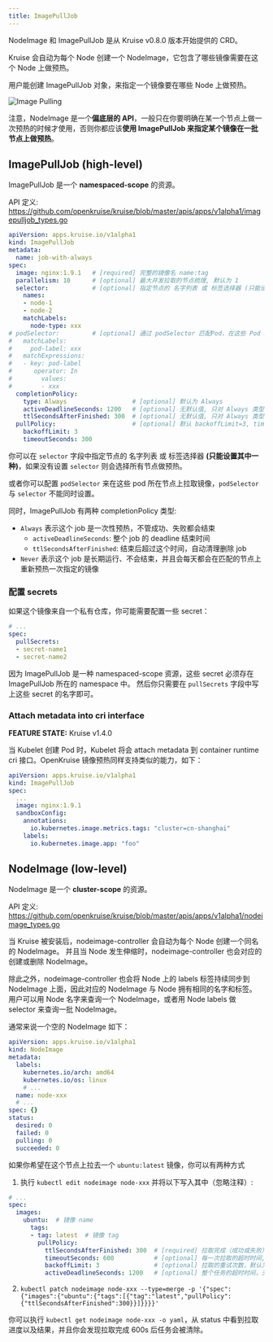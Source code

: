 ```yaml
---
title: ImagePullJob
---
```


NodeImage 和 ImagePullJob 是从 Kruise v0.8.0 版本开始提供的 CRD。

Kruise 会自动为每个 Node 创建一个 NodeImage，它包含了哪些镜像需要在这个 Node 上做预热。

用户能创建 ImagePullJob 对象，来指定一个镜像要在哪些 Node 上做预热。

![Image Pulling](/img/docs/user-manuals/imagepulling.png)

注意，NodeImage 是一个**偏底层的 API**，一般只在你要明确在某一个节点上做一次预热的时候才使用，否则你都应该**使用 ImagePullJob 来指定某个镜像在一批节点上做预热**。

## ImagePullJob (high-level)

ImagePullJob 是一个 **namespaced-scope** 的资源。

API 定义: https://github.com/openkruise/kruise/blob/master/apis/apps/v1alpha1/imagepulljob_types.go

```yaml
apiVersion: apps.kruise.io/v1alpha1
kind: ImagePullJob
metadata:
  name: job-with-always
spec:
  image: nginx:1.9.1   # [required] 完整的镜像名 name:tag
  parallelism: 10      # [optional] 最大并发拉取的节点梳理, 默认为 1
  selector:            # [optional] 指定节点的 名字列表 或 标签选择器 (只能设置其中一种)
    names:
    - node-1
    - node-2
    matchLabels:
      node-type: xxx
# podSelector:         # [optional] 通过 podSelector 匹配Pod，在这些 Pod 所在节点上拉取镜像, 与 selector 不能同时设置.
#   matchLabels:
#     pod-label: xxx
#   matchExpressions:
#   - key: pod-label
#      operator: In
#        values:
#        - xxx
  completionPolicy:
    type: Always                  # [optional] 默认为 Always
    activeDeadlineSeconds: 1200   # [optional] 无默认值, 只对 Always 类型生效
    ttlSecondsAfterFinished: 300  # [optional] 无默认值, 只对 Always 类型生效
  pullPolicy:                     # [optional] 默认 backoffLimit=3, timeoutSeconds=600
    backoffLimit: 3
    timeoutSeconds: 300
```

你可以在 `selector` 字段中指定节点的 名字列表 或 标签选择器 **(只能设置其中一种)**，如果没有设置 `selector` 则会选择所有节点做预热。

或者你可以配置 `podSelector` 来在这些 pod 所在节点上拉取镜像，`podSelector` 与 `selector` 不能同时设置。

同时，ImagePullJob 有两种 completionPolicy 类型:

- `Always` 表示这个 job 是一次性预热，不管成功、失败都会结束
    - `activeDeadlineSeconds`: 整个 job 的 deadline 结束时间
    - `ttlSecondsAfterFinished`: 结束后超过这个时间，自动清理删除 job
- `Never` 表示这个 job 是长期运行、不会结束，并且会每天都会在匹配的节点上重新预热一次指定的镜像

### 配置 secrets

如果这个镜像来自一个私有仓库，你可能需要配置一些 secret：

```yaml
# ...
spec:
  pullSecrets:
  - secret-name1
  - secret-name2
```

因为 ImagePullJob 是一种 namespaced-scope 资源，这些 secret 必须存在 ImagePullJob 所在的 namespace 中。
然后你只需要在 `pullSecrets` 字段中写上这些 secret 的名字即可。

### Attach metadata into cri interface

**FEATURE STATE:** Kruise v1.4.0

当 Kubelet 创建 Pod 时，Kubelet 将会 attach metadata 到 container runtime cri 接口。OpenKruise 镜像预热同样支持类似的能力，如下：

```yaml
apiVersion: apps.kruise.io/v1alpha1
kind: ImagePullJob
spec:
  ...
  image: nginx:1.9.1
  sandboxConfig:
    annotations:
      io.kubernetes.image.metrics.tags: "cluster=cn-shanghai"
    labels:
      io.kubernetes.image.app: "foo"
```

## NodeImage (low-level)

NodeImage 是一个 **cluster-scope** 的资源。

API 定义: https://github.com/openkruise/kruise/blob/master/apis/apps/v1alpha1/nodeimage_types.go

当 Kruise 被安装后，nodeimage-controller 会自动为每个 Node 创建一个同名的 NodeImage。
并且当 Node 发生伸缩时，nodeimage-controller 也会对应的创建或删除 NodeImage。

除此之外，nodeimage-controller 也会将 Node 上的 labels 标签持续同步到 NodeImage 上面，因此对应的 NodeImage 与 Node 拥有相同的名字和标签。
用户可以用 Node 名字来查询一个 NodeImage，或者用 Node labels 做 selector 来查询一批 NodeImage。

通常来说一个空的 NodeImage 如下：

```yaml
apiVersion: apps.kruise.io/v1alpha1
kind: NodeImage
metadata:
  labels:
    kubernetes.io/arch: amd64
    kubernetes.io/os: linux
    # ...
  name: node-xxx
  # ...
spec: {}
status:
  desired: 0
  failed: 0
  pulling: 0
  succeeded: 0
```

如果你希望在这个节点上拉去一个 `ubuntu:latest` 镜像，你可以有两种方式

1. 执行 `kubectl edit nodeimage node-xxx` 并将以下写入其中（忽略注释）:

```yaml
# ...
spec:
  images:
    ubuntu:  # 镜像 name
      tags:
      - tag: latest  # 镜像 tag
        pullPolicy:
          ttlSecondsAfterFinished: 300  # [required] 拉取完成（成功或失败）超过 300s 后，将这个任务从 NodeImage 中清除
          timeoutSeconds: 600           # [optional] 每一次拉取的超时时间, 默认为 600
          backoffLimit: 3               # [optional] 拉取的重试次数，默认为 3
          activeDeadlineSeconds: 1200   # [optional] 整个任务的超时时间，无默认值
```

2. `kubectl patch nodeimage node-xxx --type=merge -p '{"spec":{"images":{"ubuntu":{"tags":[{"tag":"latest","pullPolicy":{"ttlSecondsAfterFinished":300}}]}}}}'`

你可以执行 `kubectl get nodeimage node-xxx -o yaml`，从 status 中看到拉取进度以及结果，并且你会发现拉取完成 600s 后任务会被清除。
